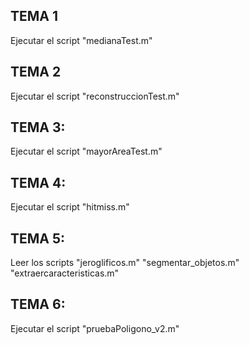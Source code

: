 ## TEMA 1
Ejecutar el script "medianaTest.m"

## TEMA 2
Ejecutar el script "reconstruccionTest.m"

## TEMA 3:
Ejecutar el script "mayorAreaTest.m"

## TEMA 4:
Ejecutar el script "hitmiss.m"

## TEMA 5:
Leer los scripts 
"jeroglificos.m"
"segmentar_objetos.m"
"extraercaracteristicas.m"

## TEMA 6:
Ejecutar el script "pruebaPoligono_v2.m"
